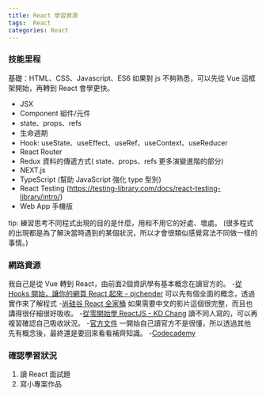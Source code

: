 ```yaml
---
title: React 學習資源
tags:  React
categories: React
---
```

### 技能里程
基礎：HTML、CSS、Javascript、ES6
如果對 js 不夠熟悉，可以先從 Vue 這框架開始，再轉到 React 會學更快。
<!--more -->
- JSX
- Component 組件/元件
- state、props、refs
- 生命週期
- Hook: useState、useEffect、useRef、useContext、useReducer 
- React Router
- Redux 資料的傳遞方式( state、props、refs 更多演變進階的部分)
- NEXT.js
- TypeScript (幫助 JavaScript 強化 type 型別)
- React Testing (https://testing-library.com/docs/react-testing-library/intro/)
- Web App 手機版

tip:
練習思考不同程式出現的目的是什麼，用和不用它的好處、壞處。
(很多程式的出現都是為了解決當時遇到的某個狀況，所以才會很類似感覺寫法不同做一樣的事情。)


### 網路資源
我自己是從 Vue 轉到 React，由前面2個資訊學有基本概念在讀官方的。
-[從 Hooks 開始，讓你的網頁 React 起來 - pjchender](https://ithelp.ithome.com.tw/users/20103315/ironman/2668?sc=hot)
可以先有個全面的概念，透過實作來了解程式
-[尚硅谷 React 全家桶](https://www.youtube.com/watch?v=Uz_EhDwUnRg&list=PLmOn9nNkQxJFJXLvkNsGsoCUxJLqyLGxu)
如果需要中文的影片這個很完整，而且也講得很仔細很好吸收。
-[從零開始學 ReactJS - KD Chang](https://github.com/kdchang/reactjs101)
讀不同人寫的，可以再複習確認自己吸收狀況。
-[官方文件](https://zh-hant.reactjs.org/docs)
一開始自己讀官方不是很懂，所以透過其他先有概念後，最終還是要回來看看補齊知識。
-[Codecademy](https://www.codecademy.com/learn/react-101)

### 確認學習狀況
1. 讀 React 面試題
2. 寫小專案作品 